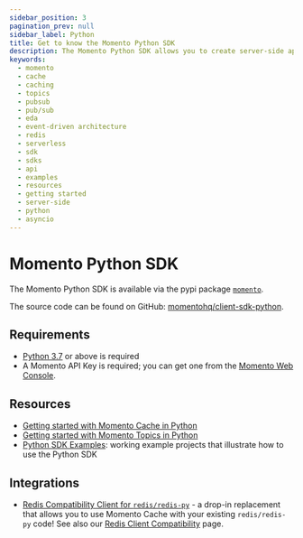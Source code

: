 ```yaml
---
sidebar_position: 3
pagination_prev: null
sidebar_label: Python
title: Get to know the Momento Python SDK
description: The Momento Python SDK allows you to create server-side applications using either synchronous or asyncio APIs, and take advantage of Momento's caching and pub-sub features. Find resources and examples here!
keywords:
  - momento
  - cache
  - caching
  - topics
  - pubsub
  - pub/sub
  - eda
  - event-driven architecture
  - redis
  - serverless
  - sdk
  - sdks
  - api
  - examples
  - resources
  - getting started
  - server-side
  - python
  - asyncio
---
```


# Momento Python SDK

The Momento Python SDK is available via the pypi package [`momento`](https://pypi.org/project/momento/).

The source code can be found on GitHub: [momentohq/client-sdk-python](https://github.com/momentohq/client-sdk-python).

## Requirements

- [Python 3.7](https://www.python.org/downloads/) or above is required
- A Momento API Key is required; you can get one from the [Momento Web Console](https://console.gomomento.com/).

## Resources

- [Getting started with Momento Cache in Python](./cache.md)
- [Getting started with Momento Topics in Python](./topics.mdx)
- [Python SDK Examples](https://github.com/momentohq/client-sdk-python/blob/main/examples/README.md): working example projects that illustrate how to use the Python SDK

## Integrations

- [Redis Compatibility Client for `redis/redis-py`](https://github.com/momentohq/momento-python-redis-client) - a drop-in replacement that allows you to use Momento Cache with your existing `redis/redis-py` code! See also our [Redis Client Compatibility](/cache/develop/integrations/redis-client-compatibility.md) page.
